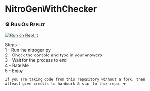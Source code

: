 # NitroGenWithChecker

### ⚙️ Rᴜɴ Oɴ Rᴇᴘʟɪᴛ

[![Run on Repl.it](https://repl.it/badge/github/sherlock-project/sherlock)](https://replit.com/@DhruvJadav/Discord-Nitro-1#README.md)

Steps - <br>
1 - Run the nitrogen.py<br>
2 - Check the console and type in your answers<br>
3 - Wait for the process to end<br>
4 - Rate Me<br>
5 - Enjoy<br>


```
If you are taking code from this repository without a fork, then atleast give credits to hardwork & star to this repo. ❤️
```
